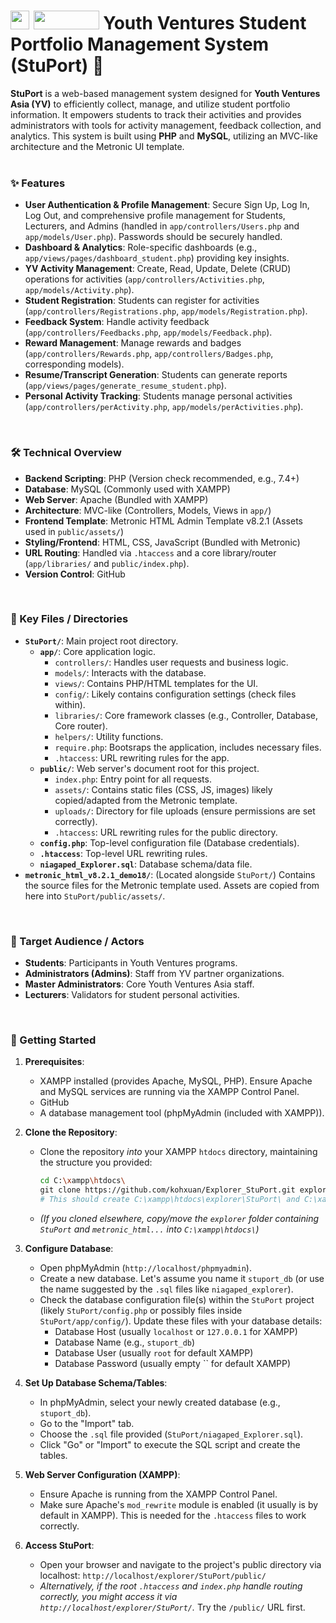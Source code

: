 # <img src="https://github.com/user-attachments/assets/3546ff70-903b-467f-8435-f4393d46d81e" width="30px" height="30px"> <img src="https://github.com/user-attachments/assets/fc371ce7-41e8-434d-a85c-d94ec03a7040" width="105px" height="30px"> Youth Ventures Student Portfolio Management System (StuPort) 🚀
**StuPort** is a web-based management system designed for **Youth Ventures Asia (YV)** to efficiently collect, manage, and utilize student portfolio information. It empowers students to track their activities and provides administrators with tools for activity management, feedback collection, and analytics. This system is built using **PHP** and **MySQL**, utilizing an MVC-like architecture and the Metronic UI template.
<br><br>

### ✨ Features
- **User Authentication & Profile Management**: Secure Sign Up, Log In, Log Out, and comprehensive profile management for Students, Lecturers, and Admins (handled in `app/controllers/Users.php` and `app/models/User.php`). Passwords should be securely handled.
- **Dashboard & Analytics**: Role-specific dashboards (e.g., `app/views/pages/dashboard_student.php`) providing key insights.
- **YV Activity Management**: Create, Read, Update, Delete (CRUD) operations for activities (`app/controllers/Activities.php`, `app/models/Activity.php`).
- **Student Registration**: Students can register for activities (`app/controllers/Registrations.php`, `app/models/Registration.php`).
- **Feedback System**: Handle activity feedback (`app/controllers/Feedbacks.php`, `app/models/Feedback.php`).
- **Reward Management**: Manage rewards and badges (`app/controllers/Rewards.php`, `app/controllers/Badges.php`, corresponding models).
- **Resume/Transcript Generation**: Students can generate reports (`app/views/pages/generate_resume_student.php`).
- **Personal Activity Tracking**: Students manage personal activities (`app/controllers/perActivity.php`, `app/models/perActivities.php`).
<br>

### 🛠️ Technical Overview
- **Backend Scripting**: PHP (Version check recommended, e.g., 7.4+)
- **Database**: MySQL (Commonly used with XAMPP)
- **Web Server**: Apache (Bundled with XAMPP)
- **Architecture**: MVC-like (Controllers, Models, Views in `app/`)
- **Frontend Template**: Metronic HTML Admin Template v8.2.1 (Assets used in `public/assets/`)
- **Styling/Frontend**: HTML, CSS, JavaScript (Bundled with Metronic)
- **URL Routing**: Handled via `.htaccess` and a core library/router (`app/libraries/` and `public/index.php`).
- **Version Control**: GitHub
<br>

### 📁 Key Files / Directories
- **`StuPort/`**: Main project root directory.
    - **`app/`**: Core application logic.
        - `controllers/`: Handles user requests and business logic.
        - `models/`: Interacts with the database.
        - `views/`: Contains PHP/HTML templates for the UI.
        - `config/`: Likely contains configuration settings (check files within).
        - `libraries/`: Core framework classes (e.g., Controller, Database, Core router).
        - `helpers/`: Utility functions.
        - `require.php`: Bootsraps the application, includes necessary files.
        - `.htaccess`: URL rewriting rules for the app.
    - **`public/`**: Web server's document root for this project.
        - `index.php`: Entry point for all requests.
        - `assets/`: Contains static files (CSS, JS, images) likely copied/adapted from the Metronic template.
        - `uploads/`: Directory for file uploads (ensure permissions are set correctly).
        - `.htaccess`: URL rewriting rules for the public directory.
    - **`config.php`**: Top-level configuration file (Database credentials).
    - **`.htaccess`**: Top-level URL rewriting rules.
    - **`niagaped_Explorer.sql`**: Database schema/data file.
- **`metronic_html_v8.2.1_demo18/`**: (Located alongside `StuPort/`) Contains the source files for the Metronic template used. Assets are copied from here into `StuPort/public/assets/`.
<br>

### 👥 Target Audience / Actors
- **Students**: Participants in Youth Ventures programs.
- **Administrators (Admins)**: Staff from YV partner organizations.
- **Master Administrators**: Core Youth Ventures Asia staff.
- **Lecturers**: Validators for student personal activities.
<br>

### 🚀 Getting Started
1.  **Prerequisites**:
    *   XAMPP installed (provides Apache, MySQL, PHP). Ensure Apache and MySQL services are running via the XAMPP Control Panel.
    *   GitHub
    *   A database management tool (phpMyAdmin (included with XAMPP)).

2.  **Clone the Repository**:
    *   Clone the repository *into* your XAMPP `htdocs` directory, maintaining the structure you provided:
        ```bash
        cd C:\xampp\htdocs\
        git clone https://github.com/kohxuan/Explorer_StuPort.git explorer
        # This should create C:\xampp\htdocs\explorer\StuPort\ and C:\xampp\htdocs\explorer\metronic_html_v8.2.1_demo18\
        ```
    *   *(If you cloned elsewhere, copy/move the `explorer` folder containing `StuPort` and `metronic_html...` into `C:\xampp\htdocs\`)*

3.  **Configure Database**:
    *   Open phpMyAdmin (`http://localhost/phpmyadmin`).
    *   Create a new database. Let's assume you name it `stuport_db` (or use the name suggested by the `.sql` files like `niagaped_explorer`).
    *   Check the database configuration file(s) within the `StuPort` project (likely `StuPort/config.php` or possibly files inside `StuPort/app/config/`). Update these files with your database details:
        *   Database Host (usually `localhost` or `127.0.0.1` for XAMPP)
        *   Database Name (e.g., `stuport_db`)
        *   Database User (usually `root` for default XAMPP)
        *   Database Password (usually empty `` for default XAMPP)

4.  **Set Up Database Schema/Tables**:
    *   In phpMyAdmin, select your newly created database (e.g., `stuport_db`).
    *   Go to the "Import" tab.
    *   Choose the `.sql` file provided (`StuPort/niagaped_Explorer.sql`).
    *   Click "Go" or "Import" to execute the SQL script and create the tables.

5.  **Web Server Configuration (XAMPP)**:
    *   Ensure Apache is running from the XAMPP Control Panel.
    *   Make sure Apache's `mod_rewrite` module is enabled (it usually is by default in XAMPP). This is needed for the `.htaccess` files to work correctly.

6.  **Access StuPort**:
    *   Open your browser and navigate to the project's public directory via localhost:
        `http://localhost/explorer/StuPort/public/`
    *   *Alternatively, if the root `.htaccess` and `index.php` handle routing correctly, you might access it via `http://localhost/explorer/StuPort/`.* Try the `/public/` URL first.
<br>
